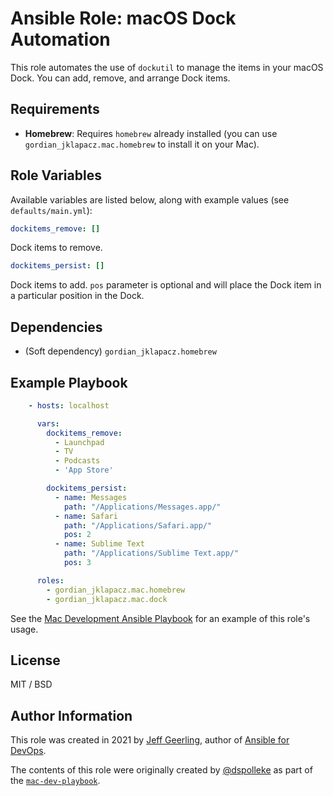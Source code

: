 # Ansible Role: macOS Dock Automation

This role automates the use of `dockutil` to manage the items in your macOS Dock. You can add, remove, and arrange Dock items.

## Requirements

  - **Homebrew**: Requires `homebrew` already installed (you can use `gordian_jklapacz.mac.homebrew` to install it on your Mac).

## Role Variables

Available variables are listed below, along with example values (see `defaults/main.yml`):

```yaml
dockitems_remove: []
```

Dock items to remove.

```yaml
dockitems_persist: []
```

Dock items to add. `pos` parameter is optional and will place the Dock item in a particular position in the Dock.

## Dependencies

  - (Soft dependency) `gordian_jklapacz.homebrew`

## Example Playbook

```yaml
    - hosts: localhost

      vars:
        dockitems_remove:
          - Launchpad
          - TV
          - Podcasts
          - 'App Store'

        dockitems_persist:
          - name: Messages
            path: "/Applications/Messages.app/"
          - name: Safari
            path: "/Applications/Safari.app/"
            pos: 2
          - name: Sublime Text
            path: "/Applications/Sublime Text.app/"
            pos: 3

      roles:
        - gordian_jklapacz.mac.homebrew
        - gordian_jklapacz.mac.dock
```

See the [Mac Development Ansible Playbook](https://github.com/gordian-jklapacz/mac-dev-playbook) for an example of this role's usage.

## License

MIT / BSD

## Author Information

This role was created in 2021 by [Jeff Geerling](https://www.jeffgeerling.com/), author of [Ansible for DevOps](https://www.ansiblefordevops.com/).

The contents of this role were originally created by [@dspolleke](https://github.com/dspolleke) as part of the [`mac-dev-playbook`](https://github.com/gordian-jklapacz/mac-dev-playbook).

